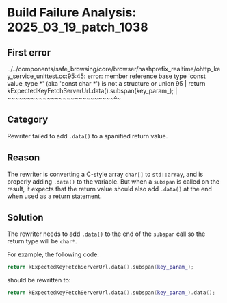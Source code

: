 # Build Failure Analysis: 2025_03_19_patch_1038

## First error

../../components/safe_browsing/core/browser/hashprefix_realtime/ohttp_key_service_unittest.cc:95:45: error: member reference base type 'const value_type *' (aka 'const char *') is not a structure or union
   95 |     return kExpectedKeyFetchServerUrl.data().subspan(key_param_);
      |            ~~~~~~~~~~~~~~~~~~~~~~~~~~~~~~~~~^~~~~~~~

## Category
Rewriter failed to add `.data()` to a spanified return value.

## Reason
The rewriter is converting a C-style array `char[]` to `std::array`, and is properly adding `.data()` to the variable. But when a `subspan` is called on the result, it expects that the return value should also add `.data()` at the end when used as a return statement.

## Solution
The rewriter needs to add `.data()` to the end of the `subspan` call so the return type will be `char*`.

For example, the following code:

```c++
return kExpectedKeyFetchServerUrl.data().subspan(key_param_);
```

should be rewritten to:

```c++
return kExpectedKeyFetchServerUrl.data().subspan(key_param_).data();
